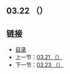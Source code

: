 ## 03.22 （）


## 链接
* [目录](https://github.com/alpha2018/go-zh/blob/master/tour/directory.md)
* 上一节：[03.21 （）](https://github.com/alpha2018/go-zh/blob/master/tour/03.21.md)
* 下一节：[03.23 （）](https://github.com/alpha2018/go-zh/blob/master/tour/03.23.md)
